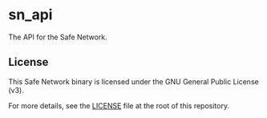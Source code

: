 # sn_api

The API for the Safe Network.

## License

This Safe Network binary is licensed under the GNU General Public License (v3).

For more details, see the [LICENSE](../LICENSE) file at the root of this repository.
